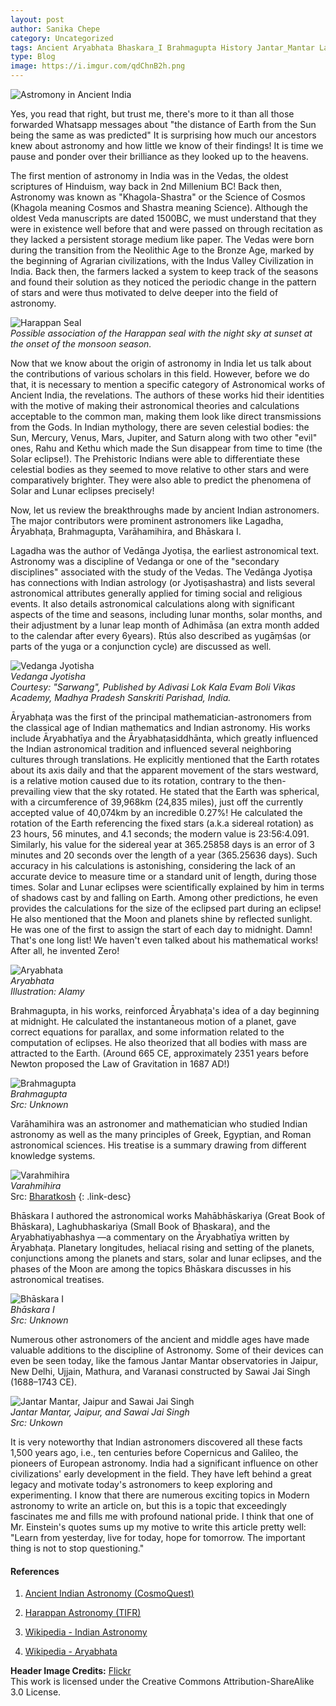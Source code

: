 ```yaml
---
layout: post
author: Sanika Chepe
category: Uncategorized
tags: Ancient Aryabhata Bhaskara_I Brahmagupta History Jantar_Mantar Lagadha Physics Sawai_Jai_Singh Science Varahmihira
type: Blog
image: https://i.imgur.com/qdChnB2h.png
---
```

![Astromony in Ancient India](../assets/posts/2020/AncientAstronomy.jpeg)

Yes, you read that right, but trust me, there's more to it than all those forwarded Whatsapp messages about "the distance of Earth from the Sun being the same as was predicted" It is surprising how much our ancestors knew about astronomy and how little we know of their findings! It is time we pause and ponder over their brilliance as they looked up to the heavens.

The first mention of astronomy in India was in the Vedas, the oldest scriptures of Hinduism, way back in 2nd Millenium BC! Back then, Astronomy was known as "Khagola-Shastra" or the Science of Cosmos (Khagola meaning Cosmos and Shastra meaning Science). Although the oldest Veda manuscripts are dated 1500BC, we must understand that they were in existence well before that and were passed on through recitation as they lacked a persistent storage medium like paper. The Vedas were born during the transition from the Neolithic Age to the Bronze Age, marked by the beginning of Agrarian civilizations, with the Indus Valley Civilization in India. Back then, the farmers lacked a system to keep track of the seasons and found their solution as they noticed the periodic change in the pattern of stars and were thus motivated to delve deeper into the field of astronomy.

![Harappan Seal](https://i.imgur.com/Fxtk9Fvh.png)\
*Possible association of the Harappan seal with the night sky at sunset at the onset of the monsoon season.*

Now that we know about the origin of astronomy in India let us talk about the contributions of various scholars in this field. However, before we do that, it is necessary to mention a specific category of Astronomical works of Ancient India, the revelations. The authors of these works hid their identities with the motive of making their astronomical theories and calculations acceptable to the common man, making them look like direct transmissions from the Gods. In Indian mythology, there are seven celestial bodies: the Sun, Mercury, Venus, Mars, Jupiter, and Saturn along with two other "evil" ones, Rahu and Kethu which made the Sun disappear from time to time (the Solar eclipse!). The Prehistoric Indians were able to differentiate these celestial bodies as they seemed to move relative to other stars and were comparatively brighter. They were also able to predict the phenomena of Solar and Lunar eclipses precisely!

Now, let us review the breakthroughs made by ancient Indian astronomers. The major contributors were prominent astronomers like Lagadha, Āryabhaṭa, Brahmagupta, Varāhamihira, and Bhāskara I.

Lagadha was the author of Vedānga Jyotiṣa, the earliest astronomical text. Astronomy was a discipline of Vedanga or one of the "secondary disciplines" associated with the study of the Vedas. The Vedānga Jyotiṣa has connections with Indian astrology (or Jyotiṣashastra) and lists several astronomical attributes generally applied for timing social and religious events. It also details astronomical calculations along with significant aspects of the time and seasons, including lunar months, solar months, and their adjustment by a lunar leap month of Adhimāsa (an extra month added to the calendar after every 6years). Ṛtús also described as yugāṃśas (or parts of the yuga or a conjunction cycle) are discussed as well.

![Vedanga Jyotisha](https://i.imgur.com/XFnPPX8h.png)\
*Vedanga Jyotisha*\
*Courtesy: "Sarwang", Published by Adivasi Lok Kala Evam Boli Vikas Academy, Madhya Pradesh Sanskriti Parishad, India.*

Āryabhaṭa was the first of the principal mathematician-astronomers from the classical age of Indian mathematics and Indian astronomy. His works include Āryabhatīya and the Āryabhaṭasiddhānta, which greatly influenced the Indian astronomical tradition and influenced several neighboring cultures through translations. He explicitly mentioned that the Earth rotates about its axis daily and that the apparent movement of the stars westward, is a relative motion caused due to its rotation, contrary to the then-prevailing view that the sky rotated. He stated that the Earth was spherical, with a circumference of 39,968km (24,835 miles), just off the currently accepted value of 40,074km by an incredible 0.27%! He calculated the rotation of the Earth referencing the fixed stars (a.k.a sidereal rotation) as 23 hours, 56 minutes, and 4.1 seconds; the modern value is 23:56:4.091. Similarly, his value for the sidereal year at 365.25858 days is an error of 3 minutes and 20 seconds over the length of a year (365.25636 days). Such accuracy in his calculations is astonishing, considering the lack of an accurate device to measure time or a standard unit of length, during those times. Solar and Lunar eclipses were scientifically explained by him in terms of shadows cast by and falling on Earth. Among other predictions, he even provides the calculations for the size of the eclipsed part during an eclipse! He also mentioned that the Moon and planets shine by reflected sunlight. He was one of the first to assign the start of each day to midnight. Damn! That's one long list! We haven't even talked about his mathematical works! After all, he invented Zero!

![Aryabhata](https://i.imgur.com/V86fhwLh.png)\
*Aryabhata*\
*Illustration: Alamy*

Brahmagupta, in his works, reinforced Āryabhaṭa's idea of a day beginning at midnight. He calculated the instantaneous motion of a planet, gave correct equations for parallax, and some information related to the computation of eclipses. He also theorized that all bodies with mass are attracted to the Earth. (Around 665 CE, approximately 2351 years before Newton proposed the Law of Gravitation in 1687 AD!)

![Brahmagupta](https://i.imgur.com/wVJMgdfh.png)\
*Brahmagupta*\
*Src: Unknown*

Varāhamihira was an astronomer and mathematician who studied Indian astronomy as well as the many principles of Greek, Egyptian, and Roman astronomical sciences. His treatise is a summary drawing from different knowledge systems.

![Varahmihira](https://i.imgur.com/ZkD4XzIh.png)\
*Varahmihira*\
Src: [Bharatkosh](https://en.bharatdiscovery.org/w/images/d/d4/Varahmihir.jpg)
{: .link-desc}

Bhāskara I authored the astronomical works Mahābhāskariya (Great Book of Bhāskara), Laghubhaskariya (Small Book of Bhaskara), and the Aryabhatiyabhashya —a commentary on the Āryabhatīya written by Āryabhaṭa. Planetary longitudes, heliacal rising and setting of the planets, conjunctions among the planets and stars, solar and lunar eclipses, and the phases of the Moon are among the topics Bhāskara discusses in his astronomical treatises.

![Bhāskara I](https://i.imgur.com/BE0VOyWh.png)\
*Bhāskara I*\
*Src: Unknown*

Numerous other astronomers of the ancient and middle ages have made valuable additions to the discipline of Astronomy. Some of their devices can even be seen today, like the famous Jantar Mantar observatories in Jaipur, New Delhi, Ujjain, Mathura, and Varanasi constructed by Sawai Jai Singh (1688–1743 CE).

![Jantar Mantar, Jaipur and Sawai Jai Singh](https://i.imgur.com/GVDZHNqh.png)\
*Jantar Mantar, Jaipur, and Sawai Jai Singh*\
*Src: Unkown*

It is very noteworthy that Indian astronomers discovered all these facts 1,500 years ago, i.e., ten centuries before Copernicus and Galileo, the pioneers of European astronomy. India had a significant influence on other civilizations' early development in the field. They have left behind a great legacy and motivate today's astronomers to keep exploring and experimenting. I know that there are numerous exciting topics in Modern astronomy to write an article on, but this is a topic that exceedingly fascinates me and fills me with profound national pride. I think that one of Mr. Einstein's quotes sums up my motive to write this article pretty well: "Learn from yesterday, live for today, hope for tomorrow. The important thing is not to stop questioning."

#### References

1. [Ancient Indian Astronomy (CosmoQuest)](https://cosmoquest.org/x/365daysofastronomy/2009/04/19/april-19th-ancient-indian-astronomy/)

2. [Harappan Astronomy (TIFR)](https://www.tifr.res.in/~archaeo/papers/Harappan%20Civilisation/Harappan%20Astronomy.pdf)

3. [Wikipedia - Indian Astronomy](https://en.wikipedia.org/wiki/Indian_astronomy)

4. [Wikipedia - Aryabhata](https://en.wikipedia.org/wiki/Aryabhata)

**Header Image Credits:** [Flickr](https://www.flickr.com/photos/cirque-du-pablo/2254757627/)\
This work is licensed under the Creative Commons Attribution-ShareAlike 3.0 License.
